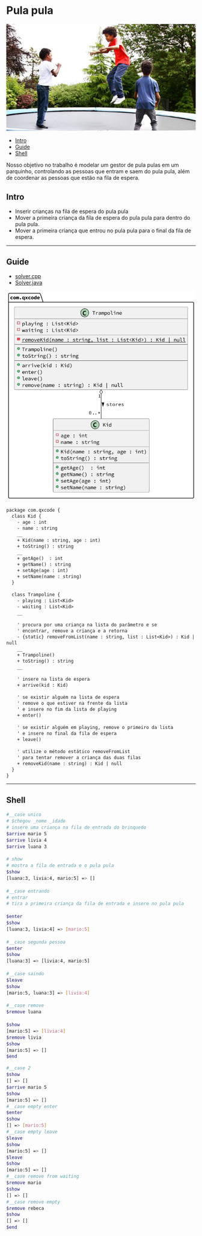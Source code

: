 # Pula pula

![cover](cover.jpg)

[](toc)

- [Intro](#intro)
- [Guide](#guide)
- [Shell](#shell)
[](toc)

Nosso objetivo no trabalho é modelar um gestor de pula pulas em um parquinho, controlando as pessoas que entram e saem do pula pula, além de coordenar as pessoas que estão na fila de espera.

## Intro

- Inserir crianças na fila de espera do pula pula
- Mover a primeira criança da fila de espera do pula pula para dentro do pula pula.
- Mover a primeira criança que entrou no pula pula para o final da fila de espera.

***

## Guide

- [solver.cpp](.cache/draft.cpp)
- [Solver.java](.cache/draft.java)

![diagrama](diagrama.png)

[](load)[](diagrama.puml)[](plantuml:fenced:filter)

```plantuml
package com.qxcode {
  class Kid {
    - age : int
    - name : string
    __
    + Kid(name : string, age : int)
    + toString() : string
    __
    + getAge()  : int
    + getName() : string
    + setAge(age : int)
    + setName(name : string)
  }
  
  class Trampoline {
    - playing : List<Kid>
    - waiting : List<Kid>
    __
    
    ' procura por uma criança na lista do parâmetro e se
    ' encontrar, remove a criança e a retorna
    - {static} removeFromList(name : string, list : List<Kid>) : Kid | null
    __
    + Trampoline()
    + toString() : string
    __
    
    ' insere na lista de espera
    + arrive(kid : Kid)
    
    ' se existir alguém na lista de espera
    ' remove o que estiver na frente da lista
    ' e insere no fim da lista de playing
    + enter()
    
    ' se existir alguém em playing, remove o primeiro da lista
    ' e insere no final da fila de espera
    + leave()
    
    ' utilize o método estático removeFromList
    ' para tentar remover a criança das duas filas
    + removeKid(name : string) : Kid | null
  }
}
```

[](load)

***

## Shell

```bash
#__case unico
# $chegou _nome _idade
# insere uma criança na fila de entrada do brinquedo
$arrive mario 5
$arrive livia 4
$arrive luana 3

# show
# mostra a fila de entrada e o pula pula
$show
[luana:3, livia:4, mario:5] => []

#__case entrando
# entrar
# tira a primeira criança da fila de entrada e insere no pula pula

$enter
$show
[luana:3, livia:4] => [mario:5]

#__case segunda pessoa
$enter
$show
[luana:3] => [livia:4, mario:5]

#__case saindo
$leave
$show
[mario:5, luana:3] => [livia:4]

#__case remove
$remove luana

$show
[mario:5] => [livia:4]
$remove livia
$show
[mario:5] => []
$end
```

```bash
#__case 2
$show
[] => []
$arrive mario 5
$show
[mario:5] => []
#__case empty enter
$enter
$show
[] => [mario:5]
#__case empty leave
$leave
$show
[mario:5] => []
$leave
$show
[mario:5] => []
#__case remove from waiting
$remove mario
$show
[] => []
#__case remove empty
$remove rebeca
$show
[] => []
$end
```
